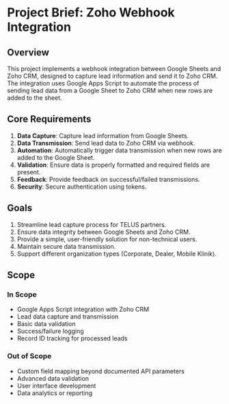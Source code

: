 # Project Brief: Zoho Webhook Integration

## Overview
This project implements a webhook integration between Google Sheets and Zoho CRM, designed to capture lead information and send it to Zoho CRM. The integration uses Google Apps Script to automate the process of sending lead data from a Google Sheet to Zoho CRM when new rows are added to the sheet.

## Core Requirements

1. **Data Capture**: Capture lead information from Google Sheets.
2. **Data Transmission**: Send lead data to Zoho CRM via webhook.
3. **Automation**: Automatically trigger data transmission when new rows are added to the Google Sheet.
4. **Validation**: Ensure data is properly formatted and required fields are present.
5. **Feedback**: Provide feedback on successful/failed transmissions.
6. **Security**: Secure authentication using tokens.

## Goals

1. Streamline lead capture process for TELUS partners.
2. Ensure data integrity between Google Sheets and Zoho CRM.
3. Provide a simple, user-friendly solution for non-technical users.
4. Maintain secure data transmission.
5. Support different organization types (Corporate, Dealer, Mobile Klinik).

## Scope

### In Scope
- Google Apps Script integration with Zoho CRM
- Lead data capture and transmission
- Basic data validation
- Success/failure logging
- Record ID tracking for processed leads

### Out of Scope
- Custom field mapping beyond documented API parameters
- Advanced data validation
- User interface development
- Data analytics or reporting
